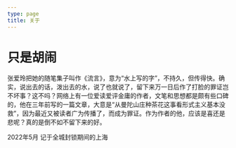 ```yaml
---
type: page
title: 关于
---
```


# 只是胡闹

张爱玲把她的随笔集子叫作《流言》，意为“水上写的字”，不持久，但传得快。确实，说出去的话，泼出去的水，说了也就说了，留下来万一日后作了打脸的罪证岂不坏事？这不吗？网络上有一位爱读爱评金庸的作者，文笔和思想都是颇有些口碑的，他在三年前写的一篇文章，大意是“从曼陀山庄种茶花这事看形式主义基本没救”，因为最近又被读者广为传播了，而成为罪证。作为作者的他，应该是喜还是悲呢？真的是倒不如不留下来的好。

2022年5月 记于全城封锁期间的上海
